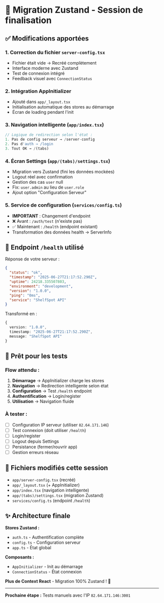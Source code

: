 # 🔄 Migration Zustand - Session de finalisation

## ✅ Modifications apportées

### 1. **Correction du fichier `server-config.tsx`** 
- Fichier était vide → Recréé complètement
- Interface moderne avec Zustand
- Test de connexion intégré
- Feedback visuel avec `ConnectionStatus`

### 2. **Intégration AppInitializer**
- Ajouté dans `app/_layout.tsx`
- Initialisation automatique des stores au démarrage
- Écran de loading pendant l'init

### 3. **Navigation intelligente** (`app/index.tsx`)
```typescript
// Logique de redirection selon l'état :
1. Pas de config serveur → /server-config
2. Pas d'auth → /login  
3. Tout OK → /(tabs)
```

### 4. **Écran Settings** (`app/(tabs)/settings.tsx`)
- Migration vers Zustand (fini les données mockées)
- Logout réel avec confirmation
- Gestion des cas `user` null
- Fix: `user.admin` au lieu de `user.role`
- Ajout option "Configuration Serveur"

### 5. **Service de configuration** (`services/config.ts`)
- **IMPORTANT** : Changement d'endpoint
- ❌ Avant : `/auth/test` (n'existe pas)
- ✅ Maintenant : `/health` (endpoint existant)
- Transformation des données health → ServerInfo

## 🔧 Endpoint `/health` utilisé

Réponse de votre serveur :
```json
{
  "status": "ok",
  "timestamp": "2025-06-27T21:17:52.290Z",
  "uptime": 24218.335507803,
  "environment": "development", 
  "version": "1.0.0",
  "ping": "0ms",
  "service": "ShelfSpot API"
}
```

Transformé en :
```typescript
{
  version: "1.0.0",
  timestamp: "2025-06-27T21:17:52.290Z", 
  message: "ShelfSpot API"
}
```

## 🚀 Prêt pour les tests

### Flow attendu :
1. **Démarrage** → AppInitializer charge les stores
2. **Navigation** → Redirection intelligente selon état
3. **Configuration** → Test `/health` endpoint  
4. **Authentification** → Login/register
5. **Utilisation** → Navigation fluide

### À tester :
- [ ] Configuration IP serveur (utiliser `82.64.171.146`)
- [ ] Test connexion (doit utiliser `/health`)
- [ ] Login/register
- [ ] Logout depuis Settings
- [ ] Persistance (fermer/rouvrir app)
- [ ] Gestion erreurs réseau

## 📁 Fichiers modifiés cette session

- `app/server-config.tsx` (recréé)
- `app/_layout.tsx` (+ AppInitializer)
- `app/index.tsx` (navigation intelligente)
- `app/(tabs)/settings.tsx` (migration Zustand)
- `services/config.ts` (endpoint `/health`)

## ✨ Architecture finale

**Stores Zustand :**
- `auth.ts` - Authentification complète
- `config.ts` - Configuration serveur 
- `app.ts` - État global

**Composants :**
- `AppInitializer` - Init au démarrage
- `ConnectionStatus` - État connexion

**Plus de Context React** - Migration 100% Zustand ! 🎉

---

**Prochaine étape :** Tests manuels avec l'IP `82.64.171.146:3001`
